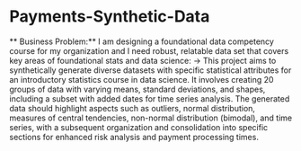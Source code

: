 # Payments-Synthetic-Data
** Business Problem:** I am designing a foundational data competency course for my organization and I need robust, relatable data set that covers key areas of foundational stats and data science: 
-> This project aims to synthetically generate diverse datasets with specific statistical attributes for an introductory statistics course in data science. It involves creating 20 groups of data with varying means, standard deviations, and shapes, including a subset with added dates for time series analysis. The generated data should highlight aspects such as outliers, normal distribution, measures of central tendencies, non-normal distribution (bimodal), and time series, with a subsequent organization and consolidation into specific sections for enhanced risk analysis and payment processing times.
